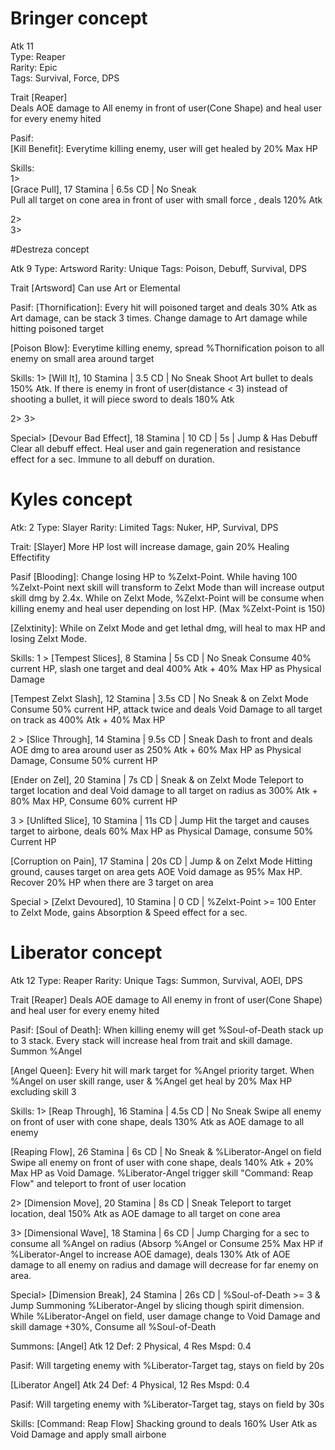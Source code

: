 # Bringer concept

Atk 11<br/>
Type: Reaper<br/>
Rarity: Epic<br/>
Tags: Survival, Force, DPS<br/>

Trait [Reaper]<br/>
Deals AOE damage to All enemy in front of user(Cone Shape) and heal user for every enemy hited

Pasif:<br/>
[Kill Benefit]: Everytime killing enemy, user will get healed by 20% Max HP

Skills:<br/>
1><br/>
[Grace Pull], 17 Stamina | 6.5s CD | No Sneak<br/>
Pull all target on cone area in front of user with small force , deals 120% Atk

2><br/>
3><br/>


#Destreza concept

Atk 9
Type: Artsword
Rarity: Unique
Tags: Poison, Debuff, Survival, DPS

Trait [Artsword]
Can use Art or Elemental

Pasif:
[Thornification]: Every hit will poisoned target and deals 30% Atk as Art damage, can be stack 3 times. Change damage to Art damage while hitting poisoned target

[Poison Blow]: Everytime killing enemy, spread %Thornification poison to all enemy on small area around target

Skills:
1>
[Will It], 10 Stamina | 3.5 CD | No Sneak
Shoot Art bullet to deals 150% Atk. If there is enemy in front of user(distance < 3) instead of shooting a bullet, it will piece sword to deals 180% Atk

2>
3>

Special>
[Devour Bad Effect], 18 Stamina | 10 CD | 5s | Jump & Has Debuff
Clear all debuff effect. Heal user and gain regeneration and resistance effect for a sec. Immune to all debuff on duration.


# Kyles concept

Atk: 2
Type: Slayer
Rarity: Limited
Tags: Nuker, HP, Survival, DPS

Trait: [Slayer]
More HP lost will increase damage, gain 20% Healing Effectifity

Pasif
[Blooding]: Change losing HP to %Zelxt-Point. While having 100 %Zelxt-Point next skill will transform to Zelxt Mode than will increase output skill dmg by 2.4x. While on Zelxt Mode, %Zelxt-Point will be consume when killing enemy and heal user depending on lost HP. (Max %Zelxt-Point is 150)

[Zelxtinity]: While on Zelxt Mode and get lethal dmg, will heal to max HP and losing Zelxt Mode.

Skills:
1 >
[Tempest Slices], 8 Stamina | 5s CD | No Sneak
Consume 40% current HP, slash one target and deal 400% Atk +  40% Max HP as Physical Damage

[Tempest Zelxt Slash], 12 Stamina | 3.5s CD |  No Sneak & on Zelxt Mode
Consume 50% current HP, attack twice and deals Void Damage to all target on track as 400% Atk + 40% Max HP

2 >
[Slice Through], 14 Stamina | 9.5s CD | Sneak
Dash to front and deals AOE dmg to area around user as 250% Atk + 60% Max HP as Physical Damage, Consume 50% current HP

[Ender on Zel], 20 Stamina | 7s CD | Sneak & on Zelxt Mode
Teleport to target location and deal Void damage to all target on radius as 300% Atk + 80% Max HP, Consume 60% current HP 

3 >
[Unlifted Slice], 10 Stamina | 11s CD | Jump
Hit the target and causes target to airbone, deals 60% Max HP as Physical Damage, consume 50% Current HP

[Corruption on Pain], 17 Stamina | 20s CD | Jump & on Zelxt Mode
Hitting ground, causes target on area gets AOE Void damage as 95% Max HP. Recover 20% HP when there are 3 target on area


Special >
[Zelxt Devoured], 10 Stamina | 0 CD | %Zelxt-Point >= 100
Enter to Zelxt Mode, gains Absorption & Speed effect for a sec.


# Liberator concept

Atk 12
Type: Reaper
Rarity: Unique
Tags: Summon, Survival, AOEl, DPS

Trait [Reaper]
Deals AOE damage to All enemy in front of user(Cone Shape) and heal user for every enemy hited

Pasif:
[Soul of Death]: When killing enemy will get %Soul-of-Death stack up to 3 stack. Every stack will increase heal from trait and skill damage. Summon %Angel

[Angel Queen]: Every hit will mark target for %Angel priority target. When %Angel on user skill range, user & %Angel get heal by 20% Max HP excluding skill 3

Skills:
1>
[Reap Through], 16 Stamina | 4.5s CD | No Sneak
Swipe all enemy on front of user with cone shape,  deals 130% Atk as AOE damage to all enemy

[Reaping Flow], 26 Stamina | 6s CD | No Sneak & %Liberator-Angel on field
Swipe all enemy on front of user with cone shape, deals 140% Atk + 20% Max HP as Void Damage. %Liberator-Angel trigger skill "Command: Reap Flow" and teleport to front of user location

2>
[Dimension Move], 20 Stamina | 8s CD | Sneak
Teleport to target location, deal 150% Atk as AOE damage to all target on cone area

3>
[Dimensional Wave], 18 Stamina | 6s CD | Jump
Charging for a sec to consume all %Angel on radius (Absorp %Angel or Consume 25% Max HP if %Liberator-Angel to increase AOE damage), deals 130% Atk of AOE damage to all enemy  on radius and damage will decrease for far enemy on area.

Special>
[Dimension Break], 24 Stamina | 26s CD | %Soul-of-Death >= 3 & Jump
Summoning %Liberator-Angel by slicing though spirit dimension. While %Liberator-Angel on field, user damage change to Void Damage and skill damage +30%, Consume all %Soul-of-Death


Summons:
[Angel]
Atk 12
Def: 2 Physical,  4 Res
Mspd: 0.4

Pasif:
Will targeting enemy with %Liberator-Target tag, stays on field by 20s

[Liberator Angel]
Atk 24
Def: 4 Physical, 12 Res
Mspd: 0.4

Pasif:
Will targeting enemy with %Liberator-Target tag, stays on field by 30s

Skills:
[Command: Reap Flow]
Shacking ground to deals 160% User Atk as Void Damage and apply small airbone
